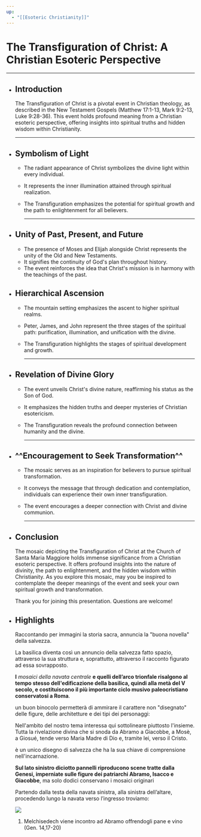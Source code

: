 ```yaml
---
up:
  - "[[Esoteric Christianity]]"
---
```


# The Transfiguration of Christ: A Christian Esoteric Perspective

---
- ## Introduction
  
  The Transfiguration of Christ is a pivotal event in Christian theology, as described in the New Testament Gospels (Matthew 17:1-13, Mark 9:2-13, Luke 9:28-36). This event holds profound meaning from a Christian esoteric perspective, offering insights into spiritual truths and hidden wisdom within Christianity.
  
  ---
- ## Symbolism of Light
	- The radiant appearance of Christ symbolizes the divine light within every individual.
	- It represents the inner illumination attained through spiritual realization.
	- The Transfiguration emphasizes the potential for spiritual growth and the path to enlightenment for all believers.
	  
	  ---
- ## Unity of Past, Present, and Future
	- The presence of Moses and Elijah alongside Christ represents the unity of the Old and New Testaments.
	- It signifies the continuity of God's plan throughout history.
	- The event reinforces the idea that Christ's mission is in harmony with the teachings of the past.
- ## Hierarchical Ascension
	- The mountain setting emphasizes the ascent to higher spiritual realms.
	- Peter, James, and John represent the three stages of the spiritual path: purification, illumination, and unification with the divine.
	- The Transfiguration highlights the stages of spiritual development and growth.
	  
	  ---
- ## Revelation of Divine Glory
	- The event unveils Christ's divine nature, reaffirming his status as the Son of God.
	- It emphasizes the hidden truths and deeper mysteries of Christian esotericism.
	- The Transfiguration reveals the profound connection between humanity and the divine.
	  
	  ---
- ## ^^Encouragement to Seek Transformation^^
	- The mosaic serves as an inspiration for believers to pursue spiritual transformation.
	- It conveys the message that through dedication and contemplation, individuals can experience their own inner transfiguration.
	- The event encourages a deeper connection with Christ and divine communion.
	  
	  ---
- ## Conclusion
  
  The mosaic depicting the Transfiguration of Christ at the Church of Santa Maria Maggiore holds immense significance from a Christian esoteric perspective. It offers profound insights into the nature of divinity, the path to enlightenment, and the hidden wisdom within Christianity. As you explore this mosaic, may you be inspired to contemplate the deeper meanings of the event and seek your own spiritual growth and transformation.
  
  Thank you for joining this presentation. Questions are welcome!
- ## Highlights
  
  Raccontando per immagini la storia sacra, annuncia la "buona novella" della salvezza.
  
  La basilica diventa così un annuncio della salvezza fatto spazio, attraverso la sua struttura e, soprattutto, attraverso il racconto figurato ad essa sovrapposto.
  
  **I** *mosaici della navata centrale* **e quelli dell’arco trionfale risalgono al tempo stesso dell'edificazione della basilica, quindi alla metà del V secolo, e costituiscono il più importante ciclo musivo paleocristiano conservatosi a Roma**.
  
  un buon binocolo permetterà di ammirare il carattere non "disegnato" delle figure, delle architetture e dei tipi dei personaggi:
  
  Nell'ambito del nostro tema interessa qui sottolineare piuttosto l'insieme. Tutta la rivelazione divina che si snoda da Abramo a Giacobbe, a Mosè, a Giosué, tende verso Maria Madre di Dio e, tramite lei, verso il Cristo.
  
  è un unico disegno di salvezza che ha la sua chiave di comprensione nell'incarnazione.
  
  **Sul lato sinistro diciotto pannelli riproducono scene tratte dalla Genesi, imperniate sulle figure dei patriarchi Abramo, Isacco e Giacobbe**, ma solo dodici conservano i mosaici originari
  
  Partendo dalla testa della navata sinistra, alla sinistra dell’altare, procedendo lungo la navata verso l’ingresso troviamo:
  
  ![](https://www.gliscritti.it/blog/images/2011-12/s.maria_maggiore_i.jpg)
  
  1) Melchisedech viene incontro ad Abramo offrendogli pane e vino (Gen. 14,17-20)